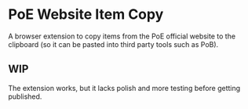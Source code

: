 # PoE Website Item Copy
A browser extension to copy items from the PoE official website to the clipboard (so it can be pasted into third party tools such as PoB).

## WIP
The extension works, but it lacks polish and more testing before getting published.